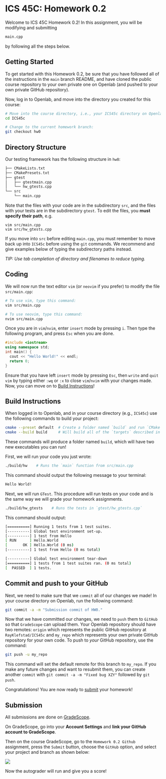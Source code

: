 # ICS 45C: Homework 0.2

Welcome to ICS 45C Homework 0.2! In this assignment, you will be modifying and submitting

```bash
main.cpp
```
by following all the steps below. 

## Getting Started

To get started with this Homework 0.2, be sure that you have followed all of the instructions in the `main` branch README, and have cloned the public course repository to your own private one on Openlab (and pushed to your own private GitHub repository).

Now, log in to Openlab, and move into the directory you created for this course:

```bash
# Move into the course directory, i.e., your ICS45c directory on Openlab
cd ICS45c

# Change to the current homework branch:
git checkout hw0
```

## Directory Structure

Our testing framework has the following structure in `hw0`:

```bash
├── CMakeLists.txt
├── CMakePresets.txt
├── gtest
│   ├── gtestmain.cpp
│   └── hw_gtests.cpp
└── src
    └── main.cpp
```
Note that the files with your code are in the subdirectory `src`, and the files with your tests are in the subdirectory `gtest`. To edit the files, you **must specify their path**, e.g. 
```
vim src/main.cpp
vim src/hw_gtests.cpp
```
If you move into `src` before editing `main.cpp`, you must remember to move back up into `ICS45c` before using the `git` commands. We recommend and give examples below of typing the subdirectory paths instead. 

*TIP: Use tab completion of directory and filenames to reduce typing.*

## Coding

We will now run the text editor `vim` (or `neovim` if you prefer) to modify the file `src/main.cpp`:

```bash
# To use vim, type this command:
vim src/main.cpp

# To use neovim, type this command:
nvim src/main.cpp
```

Once you are in `vim`/`nvim`, enter `insert` mode by pressing `i`. Then type the following program, and press `Esc` when you are done.

```cpp
#include <iostream>
using namespace std;
int main() {
  cout << "Hello World!" << endl;
  return 0;
}
```

Ensure that you have left `insert` mode by pressing `Esc`, then `write` and `quit` `vim` by typing either `:wq` or `:x` to close `vim`/`nvim` with your changes made. Now, you can move on to [Build Instructions](#build-instructions)!

## Build Instructions

When logged in to Openlab, and in your course directory (e.g., `ICS45c`)  use the following commands to build your project:

```bash
cmake --preset default  # Create a folder named `build` and run `CMake` to produce build files there
cmake --build build     # Will build all of the `targets` described in the `CMake` file
```

These commands will produce a folder named `build`, which will have two new executables you can run! 

First, we will run your code you just wrote:

```bash
./build/hw    # Runs the `main` function from src/main.cpp
```

This command should output the following message to your terminal:

```bash
Hello World!
```

Next, we will run `GTest`. This procedure will run tests on your code and is the same way we will grade your homework assignments.

```bash
./build/hw_gtests    # Runs the tests in `gtest/hw_gtests.cpp`
```

This command should output:

```bash
[==========] Running 1 tests from 1 test suites.
[----------] Global test environment set-up.
[----------] 1 test from Hello
[ RUN      ] Hello.World
[       OK ] Hello.World (0 ms)
[----------] 1 test from Hello (0 ms total)

[----------] Global test environment tear-down
[==========] 1 tests from 1 test suites ran. (0 ms total)
[  PASSED  ] 1 tests.
```

## Commit and push to your GitHub

Next, we need to make sure that we `commit` all of our changes we made! In your course directory on Openlab, run the following command:

```bash
git commit -a -m "Submission commit of HW0."
```

Now that we have committed our changes, we need to `push` them to `GitHub` so that `GradeScope` can upload them. Your Openlab repository should have two remotes: `origin` which represents the public GitHub repository at `RayKlefstad/ICS45c` and `my_repo` which represents your own private GitHub repository for your own code. To push to *your* GitHub repository, use the command:

```bash
git push -u my_repo
```

This command will set the default remote for this branch to `my_repo`. If you make any future changes and want to resubmit them, you can create another `commit` with `git commit -a -m "Fixed bug XZY"` followed by `git push`.

Congratulations! You are now ready to [submit](#submission) your homework!

## Submission

All submissions are done on [GradeScope](https://www.gradescope.com/). 

On GradeScope, go into your **Account Settings** and **link your GitHub account to GradeScope**.

Then on the course GradeScope, go to the `Homework 0.2 Github` assignment, press the `Submit` button, choose the `GitHub` option,  and select your project and branch as shown below:

![](docs/submit_github.png)

Now the autograder will run and give you a score!
